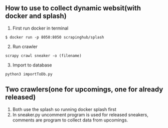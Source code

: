 ## How to use to collect dynamic websit(with docker and splash)

1. First run docker in terminal

```
$ docker run -p 8050:8050 scrapinghub/splash
```

2. Run crawler

```
scrapy crawl sneaker -o (filename)
```

3. Import to database

```
python3 importToDb.py
```

## Two crawlers(one for upcomings, one for already released)

1. Both use the splash so running docker splash first
2. In sneaker.py uncomment program is used for released sneakers, comments are program to collect data from upcomings.
